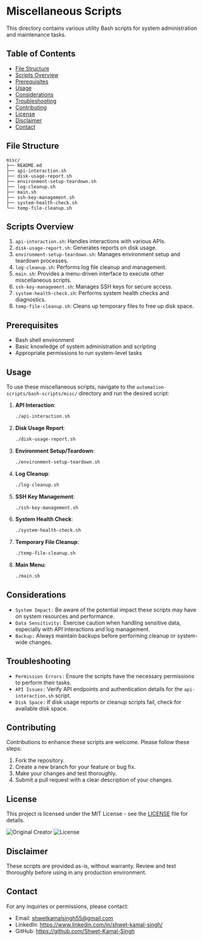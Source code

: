 # Miscellaneous Scripts

This directory contains various utility Bash scripts for system administration and maintenance tasks.

## Table of Contents

- [File Structure](#file-structure)
- [Scripts Overview](#scripts-overview)
- [Prerequisites](#prerequisites)
- [Usage](#usage)
- [Considerations](#considerations)
- [Troubleshooting](#troubleshooting)
- [Contributing](#contributing)
- [License](#license)
- [Disclaimer](#disclaimer)
- [Contact](#contact)

## File Structure
```
misc/
├── README.md
├── api-interaction.sh
├── disk-usage-report.sh
├── environment-setup-teardown.sh
├── log-cleanup.sh
├── main.sh
├── ssh-key-management.sh
├── system-health-check.sh
└── temp-file-cleanup.sh
```

## Scripts Overview

1. `api-interaction.sh`: Handles interactions with various APIs.
2. `disk-usage-report.sh`: Generates reports on disk usage.
3. `environment-setup-teardown.sh`: Manages environment setup and teardown processes.
4. `log-cleanup.sh`: Performs log file cleanup and management.
5. `main.sh`: Provides a menu-driven interface to execute other miscellaneous scripts.
6. `ssh-key-management.sh`: Manages SSH keys for secure access.
7. `system-health-check.sh`: Performs system health checks and diagnostics.
8. `temp-file-cleanup.sh`: Cleans up temporary files to free up disk space.

## Prerequisites

- Bash shell environment
- Basic knowledge of system administration and scripting
- Appropriate permissions to run system-level tasks

## Usage

To use these miscellaneous scripts, navigate to the `automation-scripts/bash-scripts/misc/` directory and run the desired script:

1. **API Interaction**:
   ```bash
   ./api-interaction.sh
   ```

2. **Disk Usage Report**:
   ```bash
   ./disk-usage-report.sh
   ```

3. **Environment Setup/Teardown**:
   ```bash
   ./environment-setup-teardown.sh
   ```

4. **Log Cleanup**:
   ```bash
   ./log-cleanup.sh
   ```

5. **SSH Key Management**:
   ```bash
   ./ssh-key-management.sh
   ```

6. **System Health Check**:
   ```bash
   ./system-health-check.sh
   ```

7. **Temporary File Cleanup**:
   ```bash
   ./temp-file-cleanup.sh
   ```

8. **Main Menu**:
   ```bash
   ./main.sh
   ```

## Considerations

- `System Impact:` Be aware of the potential impact these scripts may have on system resources and performance.
- `Data Sensitivity:` Exercise caution when handling sensitive data, especially with API interactions and log management.
- `Backup:` Always maintain backups before performing cleanup or system-wide changes.

## Troubleshooting

- `Permission Errors:` Ensure the scripts have the necessary permissions to perform their tasks.
- `API Issues:` Verify API endpoints and authentication details for the `api-interaction.sh` script.
- `Disk Space:` If disk usage reports or cleanup scripts fail, check for available disk space.

## Contributing

Contributions to enhance these scripts are welcome. Please follow these steps:

1. Fork the repository.
2. Create a new branch for your feature or bug fix.
3. Make your changes and test thoroughly.
4. Submit a pull request with a clear description of your changes.

## License

This project is licensed under the MIT License - see the [LICENSE](https://github.com/Shwet-Kamal-Singh/automation-scripts/blob/main/LICENSE) file for details.

![Original Creator](https://img.shields.io/badge/Original%20Creator-Shwet%20Kamal%20Singh-blue)
![License](https://img.shields.io/badge/License-MIT-green)

## Disclaimer

These scripts are provided as-is, without warranty. Review and test thoroughly before using in any production environment.

## Contact

For any inquiries or permissions, please contact:
- Email: shwetkamalsingh55@gmail.com
- LinkedIn: https://www.linkedin.com/in/shwet-kamal-singh/
- GitHub: https://github.com/Shwet-Kamal-Singh